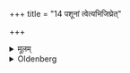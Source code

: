 +++
title = "14 पशूनां त्वेत्यभिजिघ्रेत्"

+++

<details><summary>मूलम्</summary>

पशूनां त्वेत्यभिजिघ्रेत् १४
</details>

<details><summary>Oldenberg</summary>

14. With (the formula), 'With the cattle's' (l.l. 19), he should kiss him.
</details>
